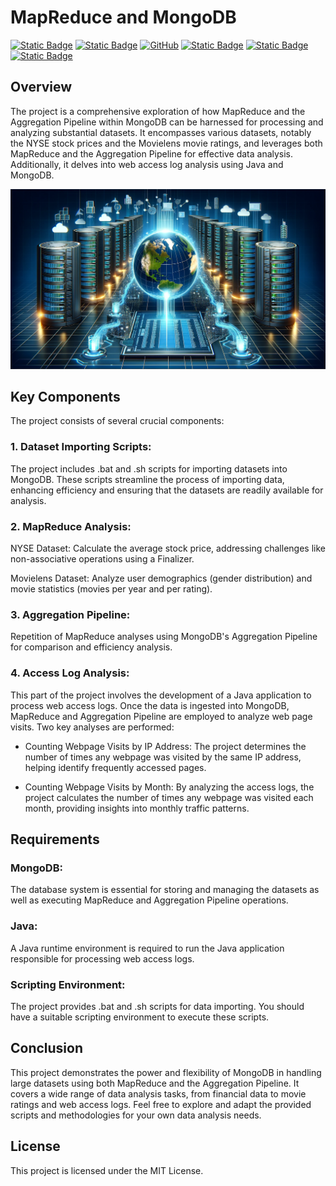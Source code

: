 # MapReduce and MongoDB 
[![Static Badge](https://img.shields.io/badge/MongoDB-black?style=for-the-badge&logo=MongoDB)](https://www.mongodb.com/)
[![Static Badge](https://img.shields.io/badge/java-blue?style=for-the-badge&logo=java)](https://dev.java/)
[![GitHub](https://img.shields.io/badge/GitHub-100000?style=for-the-badge&logo=github&logoColor=white)](https://github.com/)
[![Static Badge](https://img.shields.io/badge/mapreduce-yellow?style=for-the-badge)](https://www.databricks.com/glossary/mapreduce)
[![Static Badge](https://img.shields.io/badge/linux-black?style=for-the-badge&logo=linux)](https://www.linux.org/)
[![Static Badge](https://img.shields.io/badge/shell-grey?style=for-the-badge&logo=shell)](https://www.shellscript.sh/)

## Overview
The project is a comprehensive exploration of how MapReduce and the Aggregation Pipeline within MongoDB can be harnessed for processing and analyzing substantial datasets. It encompasses various datasets, notably the NYSE stock prices and the Movielens movie ratings, and leverages both MapReduce and the Aggregation Pipeline for effective data analysis. Additionally, it delves into web access log analysis using Java and MongoDB.

![Alt text](<ProjectImage.png>)

## Key Components
The project consists of several crucial components:
### 1. Dataset Importing Scripts: 
The project includes .bat and .sh scripts for importing datasets into MongoDB. These scripts streamline the process of importing data, enhancing efficiency and ensuring that the datasets are readily available for analysis.

### 2. MapReduce Analysis:
NYSE Dataset: 
Calculate the average stock price, addressing challenges like non-associative operations using a Finalizer.

Movielens Dataset: 
Analyze user demographics (gender distribution) and movie statistics (movies per year and per rating).

### 3. Aggregation Pipeline:
Repetition of MapReduce analyses using MongoDB's Aggregation Pipeline for comparison and efficiency analysis.

### 4. Access Log Analysis: 
This part of the project involves the development of a Java application to process web access logs. Once the data is ingested into MongoDB, MapReduce and Aggregation Pipeline are employed to analyze web page visits. Two key analyses are performed:

- Counting Webpage Visits by IP Address: The project determines the number of times any webpage was visited by the same IP address, helping identify frequently accessed pages.

- Counting Webpage Visits by Month: By analyzing the access logs, the project calculates the number of times any webpage was visited each month, providing insights into monthly traffic patterns.

## Requirements
### MongoDB: 
The database system is essential for storing and managing the datasets as well as executing MapReduce and Aggregation Pipeline operations.

### Java: 
A Java runtime environment is required to run the Java application responsible for processing web access logs.

### Scripting Environment: 
The project provides .bat and .sh scripts for data importing. You should have a suitable scripting environment to execute these scripts.

## Conclusion
This project demonstrates the power and flexibility of MongoDB in handling large datasets using both MapReduce and the Aggregation Pipeline. It covers a wide range of data analysis tasks, from financial data to movie ratings and web access logs. Feel free to explore and adapt the provided scripts and methodologies for your own data analysis needs.

## License
This project is licensed under the MIT License.